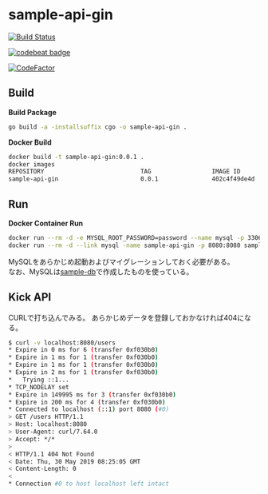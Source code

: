# sample-api-gin

[![Build Status](https://travis-ci.org/temp-go-dev/sample-api-gin.svg?branch=master)](https://travis-ci.org/temp-go-dev/sample-api-gin)

[![codebeat badge](https://codebeat.co/badges/42b2d504-40ed-48ba-bb81-6316072bf29c)](https://codebeat.co/projects/github-com-temp-go-dev-sample-api-gin-master)

[![CodeFactor](https://www.codefactor.io/repository/github/temp-go-dev/sample-api-gin/badge)](https://www.codefactor.io/repository/github/temp-go-dev/sample-api-gin)

## Build

__Build Package__

```bash
go build -a -installsuffix cgo -o sample-api-gin .
```

__Docker Build__

```bash
docker build -t sample-api-gin:0.0.1 .
docker images
REPOSITORY                           TAG                 IMAGE ID            CREATED             SIZE
sample-api-gin                       0.0.1               402c4f49de4d        16 minutes ago      18.5MB
```

## Run

__Docker Container Run__

```bash
docker run --rm -d -e MYSQL_ROOT_PASSWORD=password --name mysql -p 3306:3306 sample-db_mysql
docker run --rm -d --link mysql -name sample-api-gin -p 8080:8080 sample-api-gin:0.0.1
```

MySQLをあらかじめ起動およびマイグレーションしておく必要がある。  
なお、MySQLは[sample-db](https://github.com/temp-go-dev/sample-db)で作成したものを使っている。


## Kick API

CURLで打ち込んでみる。
あらかじめデータを登録しておかなければ404になる。

```bash
$ curl -v localhost:8080/users
* Expire in 0 ms for 6 (transfer 0xf030b0)
* Expire in 1 ms for 1 (transfer 0xf030b0)
* Expire in 1 ms for 1 (transfer 0xf030b0)
* Expire in 2 ms for 1 (transfer 0xf030b0)
*   Trying ::1...
* TCP_NODELAY set
* Expire in 149995 ms for 3 (transfer 0xf030b0)
* Expire in 200 ms for 4 (transfer 0xf030b0)
* Connected to localhost (::1) port 8080 (#0)
> GET /users HTTP/1.1
> Host: localhost:8080
> User-Agent: curl/7.64.0
> Accept: */*
>
< HTTP/1.1 404 Not Found
< Date: Thu, 30 May 2019 08:25:05 GMT
< Content-Length: 0
<
* Connection #0 to host localhost left intact
```